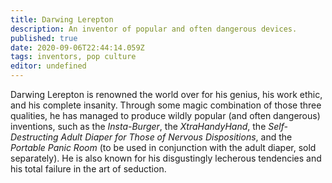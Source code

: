 ```yaml
---
title: Darwing Lerepton
description: An inventor of popular and often dangerous devices.
published: true
date: 2020-09-06T22:44:14.059Z
tags: inventors, pop culture
editor: undefined
---
```


Darwing Lerepton is renowned the world over for his genius, his work ethic, and his complete insanity. Through some magic combination of those three qualities, he has managed to produce wildly popular (and often dangerous) inventions, such as the *Insta-Burger*, the *XtraHandyHand*, the *Self-Destructing Adult Diaper for Those of Nervous Dispositions*, and the *Portable Panic Room* (to be used in conjunction with the adult diaper, sold separately). He is also known for his disgustingly lecherous tendencies and his total failure in the art of seduction.